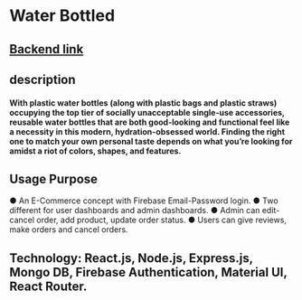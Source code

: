 <!-- @format -->

# Water Bottled

## [Backend link](https://frontend-water-bottled-f1cd1.web.app/)

## description

#### With plastic water bottles (along with plastic bags and plastic straws) occupying the top tier of socially unacceptable single-use accessories, reusable water bottles that are both good-looking and functional feel like a necessity in this modern, hydration-obsessed world. Finding the right one to match your own personal taste depends on what you’re looking for amidst a riot of colors, shapes, and features.

## Usage Purpose

●	An E-Commerce concept with Firebase Email-Password login.
●	Two different for user dashboards and admin dashboards.
●	Admin can edit-cancel order, add product, update order status.
●	Users can give reviews, make orders and cancel orders.

  ## Technology: React.js, Node.js, Express.js, Mongo DB, Firebase Authentication, Material UI, React Router. 

